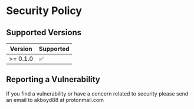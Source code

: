 # Security Policy

## Supported Versions

| Version | Supported          |
| ------- | ------------------ |
| >= 0.1.0  | :white_check_mark:                |

## Reporting a Vulnerability

If you find a vulnerability or have a concern related to security please send an email to akboyd88 at protonmail.com
